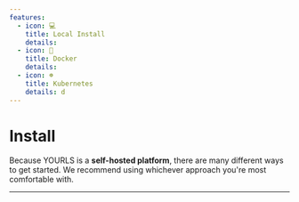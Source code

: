 ```yaml
---
features:
  - icon: 💻
    title: Local Install
    details:
  - icon: 🐳
    title: Docker
    details:
  - icon: ☸
    title: Kubernetes
    details: d
---
```


# Install

Because YOURLS is a **self-hosted platform**, there are many different ways to get started.
We recommend using whichever approach you're most comfortable with.

---

<VPFeatures features={$frontmatter.features} />
